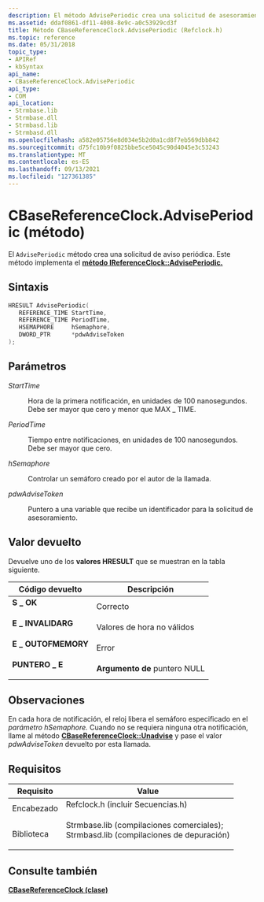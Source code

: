 ```yaml
---
description: El método AdvisePeriodic crea una solicitud de asesoramiento periódica. Este método implementa el método IReferenceClock::AdvisePeriodic.
ms.assetid: ddaf0861-df11-4008-8e9c-a0c53929cd3f
title: Método CBaseReferenceClock.AdvisePeriodic (Refclock.h)
ms.topic: reference
ms.date: 05/31/2018
topic_type:
- APIRef
- kbSyntax
api_name:
- CBaseReferenceClock.AdvisePeriodic
api_type:
- COM
api_location:
- Strmbase.lib
- Strmbase.dll
- Strmbasd.lib
- Strmbasd.dll
ms.openlocfilehash: a582e05756e8d034e5b2d0a1cd8f7eb569dbb842
ms.sourcegitcommit: d75fc10b9f0825bbe5ce5045c90d4045e3c53243
ms.translationtype: MT
ms.contentlocale: es-ES
ms.lasthandoff: 09/13/2021
ms.locfileid: "127361385"
---
```

# <a name="cbasereferenceclockadviseperiodic-method"></a>CBaseReferenceClock.AdvisePeriodic (método)

El `AdvisePeriodic` método crea una solicitud de aviso periódica. Este método implementa el [**método IReferenceClock::AdvisePeriodic.**](/windows/desktop/api/Strmif/nf-strmif-ireferenceclock-adviseperiodic)

## <a name="syntax"></a>Sintaxis


```C++
HRESULT AdvisePeriodic(
   REFERENCE_TIME StartTime,
   REFERENCE_TIME PeriodTime,
   HSEMAPHORE     hSemaphore,
   DWORD_PTR      *pdwAdviseToken
);
```



## <a name="parameters"></a>Parámetros

<dl> <dt>

*StartTime* 
</dt> <dd>

Hora de la primera notificación, en unidades de 100 nanosegundos. Debe ser mayor que cero y menor que MAX \_ TIME.

</dd> <dt>

*PeriodTime* 
</dt> <dd>

Tiempo entre notificaciones, en unidades de 100 nanosegundos. Debe ser mayor que cero.

</dd> <dt>

*hSemaphore* 
</dt> <dd>

Controlar un semáforo creado por el autor de la llamada.

</dd> <dt>

*pdwAdviseToken* 
</dt> <dd>

Puntero a una variable que recibe un identificador para la solicitud de asesoramiento.

</dd> </dl>

## <a name="return-value"></a>Valor devuelto

Devuelve uno de los **valores HRESULT** que se muestran en la tabla siguiente.



| Código devuelto                                                                                   | Descripción                          |
|-----------------------------------------------------------------------------------------------|--------------------------------------|
| <dl> <dt>**S \_ OK**</dt> </dl>          | Correcto<br/>                   |
| <dl> <dt>**E \_ INVALIDARG**</dt> </dl>  | Valores de hora no válidos<br/>       |
| <dl> <dt>**E \_ OUTOFMEMORY**</dt> </dl> | Error<br/>                   |
| <dl> <dt>**PUNTERO \_ E**</dt> </dl>     | **Argumento de** puntero NULL<br/> |



 

## <a name="remarks"></a>Observaciones

En cada hora de notificación, el reloj libera el semáforo especificado en el *parámetro hSemaphore.* Cuando no se requiera ninguna otra notificación, llame al método [**CBaseReferenceClock::Unadvise**](cbasereferenceclock-unadvise.md) y pase el valor *pdwAdviseToken* devuelto por esta llamada.

## <a name="requirements"></a>Requisitos



| Requisito | Value |
|--------------------|--------------------------------------------------------------------------------------------------------------------------------------------------------------------------------------------|
| Encabezado<br/>  | <dl> <dt>Refclock.h (incluir Secuencias.h)</dt> </dl>                                                                                  |
| Biblioteca<br/> | <dl> <dt>Strmbase.lib (compilaciones comerciales); </dt> <dt>Strmbasd.lib (compilaciones de depuración)</dt> </dl> |



## <a name="see-also"></a>Consulte también

<dl> <dt>

[**CBaseReferenceClock (clase)**](cbasereferenceclock.md)
</dt> </dl>

 

 




